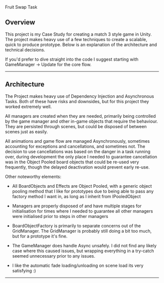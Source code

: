Fruit Swap Task

## Overview

This project is my Case Study for creating a match 3 style game in Unity. The project makes heavy use of a few techniques to create a scalable, quick to produce prototype. Below is an explanation of the architecture and technical decisions.

If you'd prefer to dive straight into the code I suggest starting with GameManager -> Update for the core flow.

---

## Architecture

The Project makes heavy use of Dependency Injection and Asynchronous Tasks. Both of these have risks and downsides, but for this project they worked extremely well. 

All managers are created when they are needed, primarily being controlled by the game manager and other in-game objects that require the behaviour. They are persisted through scenes, but could be disposed of between scenes just as easily. 

All animations and game flow are managed Asynchronously, sometimes accounting for exceptions and cancellations, and sometimes not. The decision to use cancellations was based on the danger in a task running over, during development the only place I needed to guarantee cancellation was in the Object Pooled board objects that could be re-used very frequently, though the delayed deactivation would prevent early re-use.

Other noteworthy elements:

- All BoardObjects and Effects are Object Pooled, with a generic object pooling method that I like for prototypes due to being able to pass any factory method I want in, as long as I inherit from IPooledObject

- Managers are properly disposed of and have multiple stages for initialisation for times where I needed to guarantee all other managers were initialised prior to steps in other managers

- BoardObjectFactory is primarily to separate concerns out of the GridManager. The GridManager is probably still doing a bit too much, but for a prototype it's fine.

- The GameManager does handle Async unsafely. I did not find any likely case where this caused issues, but wrapping everything in a try-catch seemed unnecessary prior to any issues.

- I like the automatic fade loading/unloading on scene load its very satisfying :) 

---
